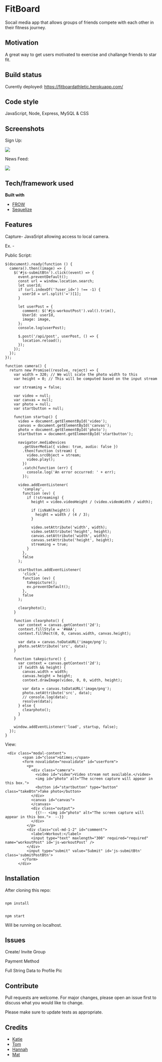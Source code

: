 # FitBoard

Socail media app that allows groups of friends compete with each other in their fitness journey.

## Motivation

A great way to get users motivated to exercise and challange friends to star fit.

## Build status

Curently deployed: https://fitboardathletic.herokuapp.com/

## Code style

JavaScript, Node, Express, MySQL & CSS

## Screenshots

Sign Up:

![](images/signUp.PNG)

News Feed:

![](images/logIn.PNG)

## Tech/framework used

<b>Built with</b>

- [FROW](https://frowcss.com/)
- [Sequelize](https://sequelize.org/)

## Features

Capture- JavaSript allowing access to local camera.

Ex. -

Public Script:

```
$(document).ready(function () {
  camera().then((image) => {
    $('#js-submitBtn').click((event) => {
      event.preventDefault();
      const url = window.location.search;
      let userId;
      if (url.indexOf('?user_id=') !== -1) {
        userId = url.split('=')[1];
      }

      let userPost = {
        comment: $('#js-workoutPost').val().trim(),
        UserId: userId,
        image: image,
      };
      console.log(userPost);

      $.post('/api/post', userPost, () => {
        location.reload();
      });
    });
  });
});

function camera() {
  return new Promise((resolve, reject) => {
    var width = 320; // We will scale the photo width to this
    var height = 0; // This will be computed based on the input stream

    var streaming = false;

    var video = null;
    var canvas = null;
    var photo = null;
    var startbutton = null;

    function startup() {
      video = document.getElementById('video');
      canvas = document.getElementById('canvas');
      photo = document.getElementById('photo');
      startbutton = document.getElementById('startbutton');

      navigator.mediaDevices
        .getUserMedia({ video: true, audio: false })
        .then(function (stream) {
          video.srcObject = stream;
          video.play();
        })
        .catch(function (err) {
          console.log('An error occurred: ' + err);
        });

      video.addEventListener(
        'canplay',
        function (ev) {
          if (!streaming) {
            height = video.videoHeight / (video.videoWidth / width);

            if (isNaN(height)) {
              height = width / (4 / 3);
            }

            video.setAttribute('width', width);
            video.setAttribute('height', height);
            canvas.setAttribute('width', width);
            canvas.setAttribute('height', height);
            streaming = true;
          }
        },
        false
      );

      startbutton.addEventListener(
        'click',
        function (ev) {
          takepicture();
          ev.preventDefault();
        },
        false
      );

      clearphoto();
    }

    function clearphoto() {
      var context = canvas.getContext('2d');
      context.fillStyle = '#AAA';
      context.fillRect(0, 0, canvas.width, canvas.height);

      var data = canvas.toDataURL('image/png');
      photo.setAttribute('src', data);
    }

    function takepicture() {
      var context = canvas.getContext('2d');
      if (width && height) {
        canvas.width = width;
        canvas.height = height;
        context.drawImage(video, 0, 0, width, height);

        var data = canvas.toDataURL('image/png');
        photo.setAttribute('src', data);
        // console.log(data);
        resolve(data);
      } else {
        clearphoto();
      }
    }

    window.addEventListener('load', startup, false);
  });
}
```

View:

```
 <div class="modal-content">
        <span id="close">&times;</span>
        <form novalidate="novalidate" id="userForm">
          <p>
            <div class="camera">
              <video id="video">Video stream not available.</video>
              <img id="photo" alt="The screen capture will appear in this box.">
              <button id="startbutton" type="button" class="takeBtn">Take photo</button>
            </div>
            <canvas id="canvas">
            </canvas>
            <div class="output">
              {{!-- <img id="photo" alt="The screen capture will appear in this box.">  --}}
            </div>
          </p>
          <div class="col-md-1-2" id="comment">
            <label>Workout:</label>
            <input type="text" maxlength="300" required="required" name="workoutPost" id='js-workoutPost' />
          </div>
          <input type="submit" value="Submit" id='js-submitBtn' class='submitPostBtn'>
        </form>
      </div>
```

## Installation

After cloning this repo:

```

npm install

```

```

npm start

```

Will be running on localhost.

## Issues

Create/ Invite Group

Payment Method

Full String Data to Profile Pic

## Contribute

Pull requests are welcome. For major changes, please open an issue first to discuss what you would like to change.

Please make sure to update tests as appropriate.

## Credits

- [Katie](https://github.com/KatieMcbride)
- [Tom](https://github.com/pociust)
- [Hannah](https://github.com/hchamorro)
- [Mat](https://github.com/mpalka1)


